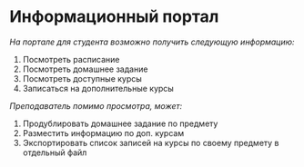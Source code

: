 # Информационный портал
*На портале для студента возможно получить следующую информацию:*
1. Посмотреть расписание
2. Посмотреть домашнее задание
3. Посмотреть доступные курсы
4. Записаться на дополнительные курсы

*Преподаватель помимо просмотра, может:* 
1. Продублировать домашнее задание по предмету 
2. Разместить информацию по доп. курсам
3. Экспортировать список записей на курсы по своему предмету
в отдельный файл